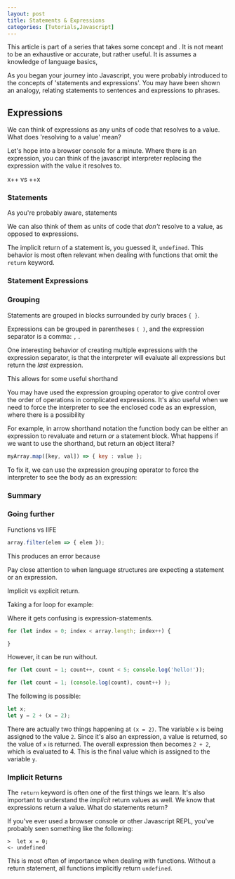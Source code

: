 ```yaml
---
layout: post
title: Statements & Expressions
categories: [Tutorials,Javascript]
---
```


This article is part of a series that takes some concept and . It is not meant to be an exhaustive or accurate, but rather useful.
It is assumes a knowledge of language basics, 


As you began your journey into Javascript, you were probably introduced to the concepts of 'statements and expressions'. You may have been shown an analogy, relating statements to sentences and expressions to phrases.

## Expressions
We can think of expressions as any units of code that resolves to a value. What does 'resolving to a value' mean? 

Let's hope into a browser console for a minute.
Where there is an expression, you can think of the javascript interpreter replacing the expression with the value it resolves to.

x++ vs ++x

### Statements
As you're probably aware, statements

We can also think of them as units of code that *don't* resolve to a value, as opposed to expressions.

The implicit return of a statement is, you guessed it, `undefined`. This behavior is most often relevant when dealing with functions that omit the `return` keyword.


### Statement Expressions



### Grouping

Statements are grouped in blocks surrounded by curly braces `{ }`. 

Expressions can be grouped in parentheses `( )`, and the expression separator is a comma: `,` .

One interesting behavior of creating multiple expressions with the expression separator, is that the interpreter will evaluate all expressions but return the *last* expression.

This allows for some useful shorthand 


You may have used the expression grouping operator to give control over the order of operations in complicated expressions. It's also useful when we need to force the interpreter to see the enclosed code as an expression, where there is a possibility 

For example, in arrow shorthand notation the function body can be either an expression to revaluate and return *or* a statement block. What happens if we want to use the shorthand, but return an object literal?


```javascript
myArray.map([key, val]) => { key : value };
```
To fix it, we can use the expression grouping operator to force the interpreter to see the body as an expression:


### Summary

### Going further


Functions vs IIFE


```javascript
array.filter(elem => { elem });
```

This produces an error because 


Pay close attention to when language structures are expecting a statement or an expression.

Implicit vs explicit return.

Taking a for loop for example:

Where it gets confusing is expression-statements.

```javascript
for (let index = 0; index < array.length; index++) {

}
```

However, it can be run without. 

```javascript
for (let count = 1; count++, count < 5; console.log('hello!'));
```

```javascript
for (let count = 1; (console.log(count), count++) );
```

The following is possible:

```javascript
let x;
let y = 2 + (x = 2);
```
There are actually two things happening at `(x = 2)`. The variable `x` is being assigned to the value `2`. Since it's also an expression, a value is returned, so the value of `x` is returned.
The overall expression then becomes `2 + 2`, which is evaluated to 4.
This is the final value which is assigned to the variable `y`.


### Implicit Returns

The `return` keyword is often one of the first things we learn. It's also important to understand the *implicit* return values as well.
We know that expressions return a value. What do statements return?

If you've ever used a browser console or other Javascript REPL, you've probably seen something like the following:
```
>  let x = 0;
<- undefined
```

This is most often of importance when dealing with functions. Without a return statement, all functions implicitly return `undefined`.

```

```



